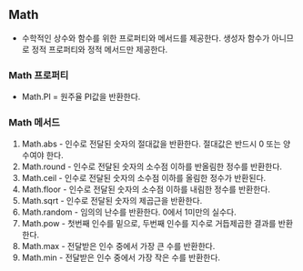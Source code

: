 ## Math

- 수학적인 상수와 함수를 위한 프로퍼티와 메서드를 제공한다. 생성자 함수가 아니므로 정적 프로퍼티와 정적 메서드만 제공한다.

### Math 프로퍼티

- Math.PI = 원주율 PI값을 반환한다.

### Math 메서드

1. Math.abs - 인수로 전달된 숫자의 절대값을 반환한다. 절대값은 반드시 0 또는 양수여야 한다.
2. Math.round - 인수로 전달된 숫자의 소수점 이하를 반올림한 정수를 반환한다.
3. Math.ceil - 인수로 전달된 숫자의 소수점 이하를 올림한 정수가 반환된다.
4. Math.floor - 인수로 전달된 숫자의 소수점 이하를 내림한 정수를 반환한다.
5. Math.sqrt - 인수로 전달된 숫자의 제곱근을 반환한다.
6. Math.random - 임의의 난수를 반환한다. 0에서 1미만의 실수다.
7. Math.pow - 첫번째 인수를 밑으로, 두번째 인수를 지수로 거듭제곱한 결과를 반환한다.
8. Math.max - 전달받은 인수 중에서 가장 큰 수를 반환한다.
9. Math.min - 전달받은 인수 중에서 가장 작은 수를 반환한다.
